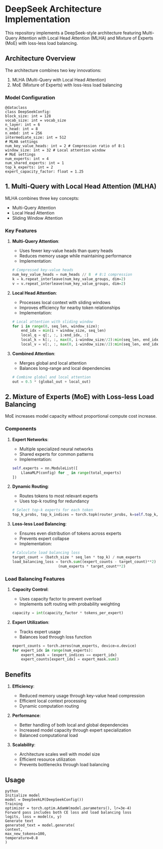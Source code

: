 # DeepSeek Architecture Implementation

This repository implements a DeepSeek-style architecture featuring Multi-Query Attention with Local Head Attention (MLHA) and Mixture of Experts (MoE) with loss-less load balancing.

## Architecture Overview

The architecture combines two key innovations:
1. MLHA (Multi-Query with Local Head Attention)
2. MoE (Mixture of Experts) with loss-less load balancing

### Model Configuration
    @dataclass
    class DeepSeekConfig:
    block_size: int = 128
    vocab_size: int = vocab_size
    n_layer: int = 6
    n_head: int = 8
    n_embd: int = 256
    intermediate_size: int = 512
    # MLHA settings
    num_key_value_heads: int = 2 # Compression ratio of 8:1
    window_size: int = 32 # Local attention window
    # MoE settings
    num_experts: int = 4
    num_shared_experts: int = 1
    top_k_experts: int = 2
    expert_capacity_factor: float = 1.25




## 1. Multi-Query with Local Head Attention (MLHA)

MLHA combines three key concepts:
- Multi-Query Attention
- Local Head Attention
- Sliding Window Attention

### Key Features

1. **Multi-Query Attention**:
   - Uses fewer key-value heads than query heads
   - Reduces memory usage while maintaining performance
   - Implementation:
   ```python
   # Compressed key-value heads
   num_key_value_heads = num_heads // 8  # 8:1 compression
   k = k.repeat_interleave(num_key_value_groups, dim=2)
   v = v.repeat_interleave(num_key_value_groups, dim=2)
   ```

2. **Local Head Attention**:
   - Processes local context with sliding windows
   - Improves efficiency for nearby token relationships
   - Implementation:
   ```python
   # Local attention with sliding window
   for i in range(0, seq_len, window_size):
       end_idx = min(i + window_size, seq_len)
       local_q = q[:, :, i:end_idx, :]
       local_k = k[:, :, max(0, i-window_size//2):min(seq_len, end_idx+window_size//2), :]
       local_v = v[:, :, max(0, i-window_size//2):min(seq_len, end_idx+window_size//2), :]
   ```

3. **Combined Attention**:
   - Merges global and local attention
   - Balances long-range and local dependencies
   ```python
   # Combine global and local attention
   out = 0.5 * (global_out + local_out)
   ```

## 2. Mixture of Experts (MoE) with Loss-less Load Balancing

MoE increases model capacity without proportional compute cost increase.

### Components

1. **Expert Networks**:
   - Multiple specialized neural networks
   - Shared experts for common patterns
   - Implementation:
   ```python
   self.experts = nn.ModuleList([
       LlamaMLP(config) for _ in range(total_experts)
   ])
   ```

2. **Dynamic Routing**:
   - Routes tokens to most relevant experts
   - Uses top-k routing for redundancy
   ```python
   # Select top-k experts for each token
   top_k_probs, top_k_indices = torch.topk(router_probs, k=self.top_k, dim=-1)
   ```

3. **Loss-less Load Balancing**:
   - Ensures even distribution of tokens across experts
   - Prevents expert collapse
   - Implementation:
   ```python
   # Calculate load balancing loss
   target_count = (batch_size * seq_len * top_k) / num_experts
   load_balancing_loss = torch.sum((expert_counts - target_count)**2) / 
                        (num_experts * target_count**2)
   ```

### Load Balancing Features

1. **Capacity Control**:
   - Uses capacity factor to prevent overload
   - Implements soft routing with probability weighting
   ```python
   capacity = int(capacity_factor * tokens_per_expert)
   ```

2. **Expert Utilization**:
   - Tracks expert usage
   - Balances load through loss function
   ```python
   expert_counts = torch.zeros(num_experts, device=x.device)
   for expert_idx in range(num_experts):
       expert_mask = (expert_indices == expert_idx)
       expert_counts[expert_idx] = expert_mask.sum()
   ```

## Benefits

1. **Efficiency**:
   - Reduced memory usage through key-value head compression
   - Efficient local context processing
   - Dynamic computation routing

2. **Performance**:
   - Better handling of both local and global dependencies
   - Increased model capacity through expert specialization
   - Balanced computational load

3. **Scalability**:
   - Architecture scales well with model size
   - Efficient resource utilization
   - Prevents bottlenecks through load balancing

## Usage
    python
    Initialize model
    model = DeepSeekLM(DeepSeekConfig())
    Training
    optimizer = torch.optim.AdamW(model.parameters(), lr=3e-4)
    Forward pass includes both CE loss and load balancing loss
    logits, loss = model(x, y)
    Generate text
    generated_text = model.generate(
    context,
    max_new_tokens=100,
    temperature=0.8
    )
